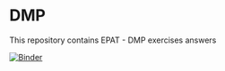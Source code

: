 # DMP
This repository contains EPAT - DMP exercises answers

[![Binder](https://mybinder.org/badge_logo.svg)](https://mybinder.org/v2/gh/OneByFifty/DMP/master?urlpath=https%3A%2F%2Fgithub.com%2FOneByFifty%2FDMP%2Fblob%2Fmaster%2FDMP1_Assignment_(Xabier%2520Mendoza)_R01.ipynb)

